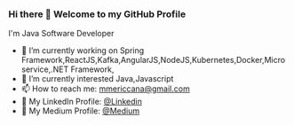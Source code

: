 ### Hi there 👋 Welcome to my GitHub Profile

I'm Java Software Developer

- 🔭 I’m currently working on Spring Framework,ReactJS,Kafka,AngularJS,NodeJS,Kubernetes,Docker,Microservice,.NET Framework,
- 🌱 I’m currently interested Java,Javascript
- 📫 How to reach me: mmericcana@gmail.com
- 👔 My LinkedIn Profile: [@Linkedin](https://www.linkedin.com/in/mericcana/)
- 📖 My Medium Profile: [@Medium](https://medium.com/@mericcana)
